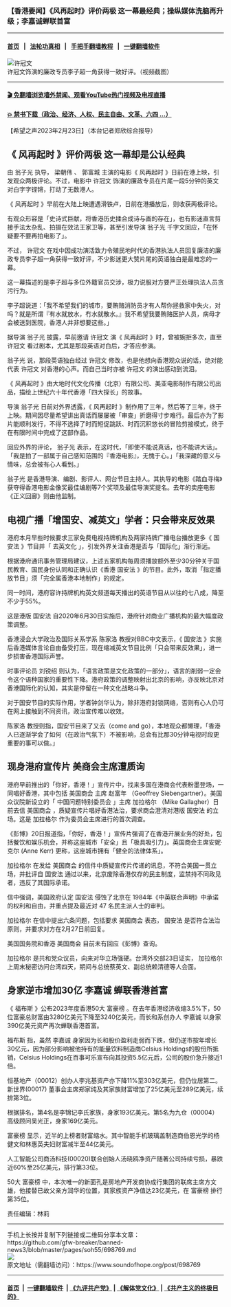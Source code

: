 ### 【香港要闻】《风再起时》评价两极 这一幕最经典；操纵媒体洗脑再升级；李嘉诚蝉联首富
------------------------

#### [首页](https://github.com/gfw-breaker/banned-news3/blob/master/README.md) &nbsp;&nbsp;|&nbsp;&nbsp; [法轮功真相](https://github.com/begood0513/basic/blob/master/README.md)  &nbsp;&nbsp;|&nbsp;&nbsp; [手把手翻墙教程](https://github.com/gfw-breaker/guides/wiki)  &nbsp;&nbsp;|&nbsp;&nbsp; [一键翻墙软件](https://github.com/gfw-breaker/nogfw/blob/master/README.md)  



<div><img alt="许冠文" src="https://img.soundofhope.org/2023-02/xgj-1677181893305.jpg"/>
<br/><figcaption class="caption">
 许冠文饰演的廉政专员李子超一角获得一致好评。（视频截图）
</figcaption></div><hr/>

#### [ 🎬  免翻墙浏览墙外禁闻、观看YouTube热门视频及电视直播](https://github.com/gfw-breaker/HelloWorld)

#### [ 💥  禁书下载（政治、经济、人权、民主自由、文革、六四 ...）](https://github.com/gfw-breaker/books/blob/master/README.md)

<div><div class="Content__Wrapper sc-1bvya0-0 elmmKw article_body" data-checkusr="" itemprop="articleBody">
 <div id="post_place_1">
 </div>
 <p class="meta-top">
  <span class="meta">
   【希望之声2023年2月23日】（本台记者郑欣综合报导）
  </span>
 </p>
 <h2>
  <strong>
   《
   <ok href="/term/833427">
    风再起时
   </ok>
   》评价两极 这一幕却是公认经典
  </strong>
 </h2>
 <p>
  由
  <ok href="/term/836586">
   翁子光
  </ok>
  执导，
  <ok href="/term/247744">
   梁朝伟
  </ok>
  、
  <ok href="/term/86228">
   郭富城
  </ok>
  主演的电影《
  <ok href="/term/833427">
   风再起时
  </ok>
  》日前在港上映，引发观众两极评论。不过，电影中
  <ok href="/term/842202">
   许冠文
  </ok>
  饰演的廉政专员在片尾一段5分钟的英文对白字字铿锵，打动了无数港人。
 </p>
 <p>
  《
  <ok href="/term/833427">
   风再起时
  </ok>
  》早前在大陆上映遭遇滑铁卢，日前在港播放后，则收获两极评论。
 </p>
 <p>
  有观众形容是「史诗式巨献，将香港历史揉合成诗与画的存在」，也有影迷直言剪接手法太杂乱、拍摄在效法王家卫等，甚至引发导演
  <ok href="/term/836586">
   翁子光
  </ok>
  千字文回应，「在怀疑要不要再拍电影了」。
 </p>
 <p>
  不过，
  <ok href="/term/842202">
   许冠文
  </ok>
  在戏中因成功演活致力令殖民地时代的香港执法人员回复廉洁的廉政专员李子超一角获得一致好评，不少影迷更大赞片尾的英语独白是最难忘的一幕。
 </p>
 <p>
  这一幕描述的是李子超与多位外籍官员交涉，极力说服对方要严正处理执法人员贪污行为。
 </p>
 <p>
  李子超说道：「我不希望我们的城市，要贿赂消防员才有人帮你拯救家中失火，对吗？就是所谓『有水就放水，冇水就散水。』我不希望我要贿赂医护人员，病母才会被送到医院，香港人并非想要这些。」
 </p>
 <p>
  据导演
  <ok href="/term/836586">
   翁子光
  </ok>
  披露，早前邀请
  <ok href="/term/842202">
   许冠文
  </ok>
  演《
  <ok href="/term/833427">
   风再起时
  </ok>
  》时，曾被婉拒多次，直至
  <ok href="/term/842202">
   许冠文
  </ok>
  看过剧本，尤其是那段英语对白后，才答应参演。
 </p>
 <p>
  <ok href="/term/836586">
   翁子光
  </ok>
  说，那段英语独白经过
  <ok href="/term/842202">
   许冠文
  </ok>
  修改，也是他想向香港观众说的话，绝对能代表
  <ok href="/term/842202">
   许冠文
  </ok>
  对香港的心声。而自己当时亦被
  <ok href="/term/842202">
   许冠文
  </ok>
  的演出感动到流泪。
 </p>
 <p>
  《
  <ok href="/term/833427">
   风再起时
  </ok>
  》由大地时代文化传播（北京）有限公司、美亚电影制作有限公司出品，描绘上世纪六十年代香港「四大探长」的故事。
 </p>
 <p>
  导演
  <ok href="/term/836586">
   翁子光
  </ok>
  日前对外界透露，《
  <ok href="/term/833427">
   风再起时
  </ok>
  》制作用了三年，然后等了三年，终于上映。期间因尽量希望讲出真话而屡屡被「审查」折磨得寸步难行。最后亦为了影片能顺利发行，不得不选择了时而短促跳跃、时而沉积悠长的冒险剪接模式，终于在有限时间中完成了这部作品。
 </p>
 <p>
  回应外界的评论，
  <ok href="/term/836586">
   翁子光
  </ok>
  表示，在这时代，「即使不能说真话，也不能讲大话」。「我是拍了一部属于自己感知范围的『香港电影』，无愧于心。」「我深藏的意义与情味，总会被有心人看到。」
 </p>
 <p>
  <ok href="/term/836586">
   翁子光
  </ok>
  是香港导演、编剧、影评人、网台节目主持人。其执导的电影《踏血寻梅》获夺得香港电影金像奖最佳编剧等7个奖项及最佳导演奖提名。去年的卖座电影《正义回廊》则由他监制。
 </p>
 <h2>
  <strong>
   电视广播「增国安、减英文」学者：只会带来反效果
  </strong>
 </h2>
 <p>
  港府本月早些时候要求三家免费电视持牌机构及两家持牌广播电台播放更多《
  <ok href="/term/99050">
   国安法
  </ok>
  》节目并「
  <ok href="/term/842205">
   去英文化
  </ok>
  」，引发外界关注香港是否与「国际化」渐行渐远。
 </p>
 <p>
  根据港府通讯事务管理局建议，上述五家机构每周须播放额外至少30分钟关于国民教育、国民身份认同和正确认识《香港
  <ok href="/term/99050">
   国安法
  </ok>
  》的节目。此外，取消「指定播放节目」须「完全属香港本地制作」的规定。
 </p>
 <p>
  同一时间，港府容许持牌机构英文频道每天播出的英语节目从以往的七八成，降至不少于55%。
 </p>
 <p>
  这是港版
  <ok href="/term/99050">
   国安法
  </ok>
  自2020年6月30日实施后，港府针对商业广播机构的最大幅度政策调整。
 </p>
 <p>
  香港浸会大学政治及国际关系学系
  <ok href="/term/87675">
   陈家洛
  </ok>
  教授对BBC中文表示，《
  <ok href="/term/99050">
   国安法
  </ok>
  》实施后香港媒体言论自由备受打压，现在缩减英文节目比例「只会带来反效果」，进一步损害香港国际声誉。
 </p>
 <p>
  时事评论员
  <ok href="/term/39779">
   刘锐绍
  </ok>
  则认为，「语言政策是文化政策的一部分」，语言的削弱一定会令这个语种国家的重要性下降。港府政策的调整映射出北京的影响，亦反映北京对香港国际化的认知，其实是停留在一种文化战略斗争。
 </p>
 <p>
  对于国安节目的实际作用，学者钟剑华认为，除非港府封锁网络，否则有心人仍可在网上接触到不同资讯，政治宣传难以收效。
 </p>
 <p>
  <ok href="/term/87675">
   陈家洛
  </ok>
  教授则指，国安节目来了又去（come and go），本地观众都懒理，「香港人已逐渐学会了如何（在政治气氛下）不被影响，总会有比那30分钟电视时段更重要的事可以做。」
 </p>
 <h2>
  <strong>
   现身港府宣传片 美商会主席遭质询
  </strong>
 </h2>
 <p>
  港府早前推出的「你好，香港！」宣传片中，找来多国在港商会代表粉墨登场，一同唱好香港，其中包括
  <ok href="/term/10996">
   美国商会
  </ok>
  主席
  <ok href="/term/842208">
   赵富年
  </ok>
  （Geoffrey Siebengartner）。美国众议院新设立的「
  <ok href="/term/826740">
   中国问题特别委员会
  </ok>
  」主席
  <ok href="/term/197632">
   加拉格尔
  </ok>
  （Mike Gallagher）日前去信
  <ok href="/term/10996">
   美国商会
  </ok>
  ，质疑宣传片唱好香港法治，要求商会澄清对港版
  <ok href="/term/99050">
   国安法
  </ok>
  的立场。这是
  <ok href="/term/197632">
   加拉格尔
  </ok>
  作为委员会主席进行的首次调查。
 </p>
 <p>
  《彭博》20日报道指，「你好，香港！」宣传片强调了在香港开展业务的好处，包括餐饮和娱乐机会，并称这座城市「安全」且「极具吸引力」。英国商会主席安妮·克尔 (Anne Kerr) 更称，这座城市拥有「健全的法律体系」。
 </p>
 <p>
  <ok href="/term/197632">
   加拉格尔
  </ok>
  在发给
  <ok href="/term/10996">
   美国商会
  </ok>
  的信件中质疑宣传片传递的讯息，不符合美国一贯立场，并批评自
  <ok href="/term/99050">
   国安法
  </ok>
  通过以来，北京废除香港仅存的民主制度，监禁持不同政见者，违反了其国际承诺。
 </p>
 <p>
  信中强调，美国政府认定
  <ok href="/term/99050">
   国安法
  </ok>
  侵蚀了北京在 1984年《中英联合声明》中承诺的权利和自由，并重点提及最近对 47 名民主派人士的审判。
 </p>
 <p>
  <ok href="/term/197632">
   加拉格尔
  </ok>
  在信中提出六条问题，包括要求
  <ok href="/term/10996">
   美国商会
  </ok>
  表态，
  <ok href="/term/99050">
   国安法
  </ok>
  是否符合法治原则，并要求对方在2月27日前回复。
 </p>
 <p>
  美国国务院和香港
  <ok href="/term/10996">
   美国商会
  </ok>
  目前未有回应《彭博》查询。
 </p>
 <p>
  <ok href="/term/197632">
   加拉格尔
  </ok>
  是共和党众议员，向来对华立场强硬。台湾外交部23日证实，
  <ok href="/term/197632">
   加拉格尔
  </ok>
  上周末秘密访问台湾四天，期间与总统蔡英文、副总统赖清德等人会面。
 </p>
 <h2>
  <strong>
   身家逆巿增加30亿
   <ok href="/term/3199">
    李嘉诚
   </ok>
   蝉联香港首富
  </strong>
 </h2>
 <p>
  《
  <ok href="/term/12207">
   福布斯
  </ok>
  》公布2023年度香港50大
  <ok href="/term/121383">
   富豪榜
  </ok>
  。在去年香港经济收缩3.5%下，50位富豪总财富由3280亿美元下降至3240亿美元，而长和系创办人
  <ok href="/term/3199">
   李嘉诚
  </ok>
  以身家390亿美元资产再次蝉联香港首富。
 </p>
 <p>
  <ok href="/term/12207">
   福布斯
  </ok>
  指，虽然
  <ok href="/term/3199">
   李嘉诚
  </ok>
  身家因为长和股价盈利走弱而下跌，但仍逆市按年增长30亿元，因为部分影响被他持有的能量饮料制造商Celsius Holdings的股份所抵销，Celsius Holdings在百事可乐宣布向其投资5.5亿元后，公司的股价急升接近1倍。
 </p>
 <p>
  恒基地产（00012）创办人李兆基资产亦下降11%至303亿美元，但仍位居第二。新世界(00017) 董事会主席郑家纯及其家族财富增加了25亿美元至289亿美元，续排第3位。
 </p>
 <p>
  根据排名，第4名是李锦记李氏家族，身家193亿美元。第5名为九仓（00004）高级顾问吴光正，身家169亿美元。
 </p>
 <p>
  <ok href="/term/121383">
   富豪榜
  </ok>
  显示，近半的上榜者财富缩水。其中智能手机玻璃盖制造商伯恩光学的杨健文和林惠英夫妇财富减半至44亿美元。
 </p>
 <p>
  人工智能公司商汤科技(00020)联合创始人汤晓鸥净资产随著公司持续亏损，暴跌近60%至25亿美元，排行第33位。
 </p>
 <p>
  50大
  <ok href="/term/121383">
   富豪榜
  </ok>
  中，本次唯一的新面孔是房地产开发商协成行集团的联席主席方文雄，他接替已故父亲方润华的位置，其家族资产净值达23亿美元，在
  <ok href="/term/121383">
   富豪榜
  </ok>
  排行第35位。
 </p>
 <p class="meta-btm">
  责任编辑：林莉
 </p>
</div>
</div>
<hr/>
手机上长按并复制下列链接或二维码分享本文章：<br/>
https://github.com/gfw-breaker/banned-news3/blob/master/pages/soh55/698769.md <br/>
<a href='https://github.com/gfw-breaker/banned-news3/blob/master/pages/soh55/698769.md'><img src='https://github.com/gfw-breaker/banned-news3/blob/master/pages/soh55/698769.md.png'/></a> <br/>
原文地址（需翻墙访问）：https://www.soundofhope.org/post/698769


------------------------
#### [首页](https://github.com/gfw-breaker/banned-news3/blob/master/README.md) &nbsp;|&nbsp; [一键翻墙软件](https://github.com/gfw-breaker/nogfw/blob/master/README.md) &nbsp;| [《九评共产党》](https://github.com/gfw-breaker/9ping.md/blob/master/README.md#九评之一评共产党是什么) | [《解体党文化》](https://github.com/gfw-breaker/jtdwh.md/blob/master/README.md) | [《共产主义的终极目的》](https://github.com/gfw-breaker/gczydzjmd.md/blob/master/README.md)


<img src='http://gfw-breaker.win/banned-news3/pages/soh55/698769.md' width='0px' height='0px'/>